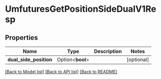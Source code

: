 # UmfuturesGetPositionSideDualV1Resp

## Properties

Name | Type | Description | Notes
------------ | ------------- | ------------- | -------------
**dual_side_position** | Option<**bool**> |  | [optional]

[[Back to Model list]](../README.md#documentation-for-models) [[Back to API list]](../README.md#documentation-for-api-endpoints) [[Back to README]](../README.md)


